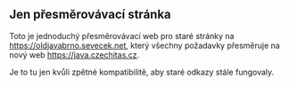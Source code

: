Jen přesměrovávací stránka
--------------------------

Toto je jednoduchý přesměrovávací web pro staré stránky na <https://oldjavabrno.sevecek.net>,
který všechny požadavky přesměruje na nový web <https://java.czechitas.cz>.

Je to tu jen kvůli zpětné kompatibilitě, aby staré odkazy stále fungovaly.
